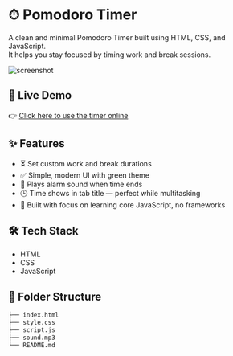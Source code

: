 # ⏱ Pomodoro Timer

A clean and minimal Pomodoro Timer built using HTML, CSS, and JavaScript.  
It helps you stay focused by timing work and break sessions.

![screenshot](https://user-images.githubusercontent.com/your-github-id/your-image.png)

## 🔗 Live Demo

👉 [Click here to use the timer online](https://utkarshjeet.github.io/Pomodoro/)

## ✨ Features

- ⏳ Set custom work and break durations
- ✅ Simple, modern UI with green theme
- 🔔 Plays alarm sound when time ends
- 🕒 Time shows in tab title — perfect while multitasking
- 🧠 Built with focus on learning core JavaScript, no frameworks

## 🛠 Tech Stack

- HTML
- CSS
- JavaScript

## 📁 Folder Structure

```bash
├── index.html
├── style.css
├── script.js
├── sound.mp3
└── README.md
